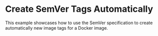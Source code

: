 # Create SemVer Tags Automatically

This example showcases how to use the SemVer specification to create automatically new image tags for a Docker image.